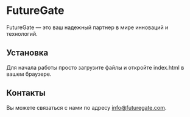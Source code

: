 # FutureGate

FutureGate — это ваш надежный партнер в мире инноваций и технологий. 

## Установка

Для начала работы просто загрузите файлы и откройте index.html в вашем браузере.

## Контакты

Вы можете связаться с нами по адресу info@futuregate.com.
